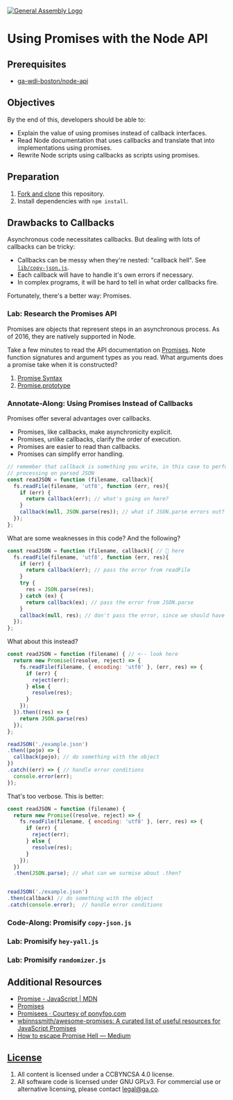 [![General Assembly Logo](https://camo.githubusercontent.com/1a91b05b8f4d44b5bbfb83abac2b0996d8e26c92/687474703a2f2f692e696d6775722e636f6d2f6b6538555354712e706e67)](https://generalassemb.ly/education/web-development-immersive)

# Using Promises with the Node API

## Prerequisites

-   [ga-wdi-boston/node-api](https://github.com/ga-wdi-boston/node-api)

## Objectives

By the end of this, developers should be able to:

-   Explain the value of using promises instead of callback interfaces.
-   Read Node documentation that uses callbacks and translate that into
    implementations using promises.
-   Rewrite Node scripts using callbacks as scripts using promises.

## Preparation

1.  [Fork and clone](https://github.com/ga-wdi-boston/meta/wiki/ForkAndClone)
    this repository.
1.  Install dependencies with `npm install`.

## Drawbacks to Callbacks

Asynchronous code necessitates callbacks.
But dealing with lots of callbacks can be tricky:

-   Callbacks can be messy when they're nested: "callback hell". See [`lib/copy-json.js`](lib/copy-json.js).
-   Each callback will have to handle it's own errors if necessary.
-   In complex programs, it will be hard to tell in what order callbacks fire.

Fortunately, there's a better way: Promises.

### Lab: Research the Promises API

Promises are objects that represent steps in an asynchronous process.
As of 2016, they are natively supported in Node.

Take a few minutes to read the API documentation on [Promises](https://developer.mozilla.org/en-US/docs/Web/JavaScript/Reference/Global_Objects/Promise).
Note function signatures and argument types as you read.
What arguments does a promise take when it is constructed?

1.  [Promise Syntax](https://developer.mozilla.org/en-US/docs/Web/JavaScript/Reference/Global_Objects/Promise#Syntax)
1.  [Promise.prototype](https://developer.mozilla.org/en-US/docs/Web/JavaScript/Reference/Global_Objects/Promise#Methods_2)

### Annotate-Along: Using Promises Instead of Callbacks

Promises offer several advantages over callbacks.

-   Promises, like callbacks, make asynchronicity explicit.
-   Promises, unlike callbacks, clarify the order of execution.
-   Promises are easier to read than callbacks.
-   Promises can simplify error handling.

```js
// remember that callback is something you write, in this case to perform some
// processing on parsed JSON
const readJSON = function (filename, callback){
  fs.readFile(filename, 'utf8', function (err, res){
    if (err) {
      return callback(err); // what's going on here?
    }
    callback(null, JSON.parse(res)); // what if JSON.parse errors out?
  });
};
```

What are some weaknesses in this code? And the following?

```js
const readJSON = function (filename, callback){ // 👀 here
  fs.readFile(filename, 'utf8', function (err, res){
    if (err) {
      return callback(err); // pass the error from readFile
    }
    try {
      res = JSON.parse(res);
    } catch (ex) {
      return callback(ex); // pass the error from JSON.parse
    }
    callback(null, res); // don't pass the error, since we should have caught it
  });
};
```

What about this instead?

```js
const readJSON = function (filename) { // <-- look here
  return new Promise((resolve, reject) => {
    fs.readFile(filename, { encoding: 'utf8' }, (err, res) => {
      if (err) {
        reject(err);
      } else {
        resolve(res);
      }
    });
  }).then((res) => {
    return JSON.parse(res)
  });
};

readJSON('./example.json')
.then((pojo) => {
  callback(pojo); // do something with the object
})
.catch((err) => { // handle error conditions
  console.error(err);
});
```

That's too verbose. This is better:

```js
const readJSON = function (filename) {
  return new Promise((resolve, reject) => {
    fs.readFile(filename, { encoding: 'utf8' }, (err, res) => {
      if (err) {
        reject(err);
      } else {
        resolve(res);
      }
    });
  })
  .then(JSON.parse); // what can we surmise about .then?


readJSON('./example.json')
.then(callback) // do something with the object
.catch(console.error);  // handle error conditions
```

### Code-Along: Promisify `copy-json.js`

### Lab: Promisify `hey-yall.js`

### Lab: Promisify `randomizer.js`

## Additional Resources

-   [Promise - JavaScript | MDN](https://developer.mozilla.org/en-US/docs/Web/JavaScript/Reference/Global_Objects/Promise)
-   [Promises](https://www.promisejs.org/)
-   [Promisees · Courtesy of ponyfoo.com](http://bevacqua.github.io/promisees/)
-   [wbinnssmith/awesome-promises: A curated list of useful resources for JavaScript Promises](https://github.com/wbinnssmith/awesome-promises)
-   [How to escape Promise Hell — Medium](https://medium.com/@pyrolistical/how-to-get-out-of-promise-hell-8c20e0ab0513#.4wtj9hlvw)

## [License](LICENSE)

1.  All content is licensed under a CC­BY­NC­SA 4.0 license.
1.  All software code is licensed under GNU GPLv3. For commercial use or
    alternative licensing, please contact legal@ga.co.

